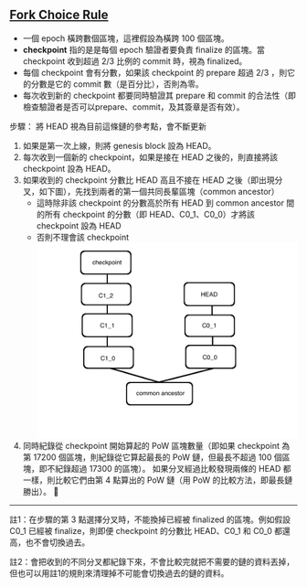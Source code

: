 ## [Fork Choice Rule](https://github.com/ethereum/research/wiki/Casper-Version-1-Implementation-Guide)
* 一個 epoch 橫跨數個區塊，這裡假設為橫跨 100 個區塊。
* **checkpoint** 指的是是每個 epoch 驗證者要負責 finalize 的區塊。當 checkpoint 收到超過 2/3 比例的 commit 時，視為 finalized。
* 每個 checkpoint 會有分數，如果該 checkpoint 的 prepare 超過 2/3 ，則它的分數是它的 commit 數（是百分比），否則為零。
* 每次收到新的 checkpoint 都要同時驗證其 prepare 和 commit 的合法性（即檢查驗證者是否可以prepare、commit，及其簽章是否有效）。

步驟：
將 HEAD 視為目前這條鏈的參考點，會不斷更新
1. 如果是第一次上線，則將 genesis block 設為 HEAD。
2. 每次收到一個新的 checkpoint，如果是接在 HEAD 之後的，則直接將該 checkpoint 設為 HEAD。
3. 如果收到的 checkpoint 分數比 HEAD 高且不接在 HEAD 之後（即出現分叉，如下圖），先找到兩者的第一個共同長輩區塊（common ancestor）
    * 這時除非該 checkpoint 的分數高於所有 HEAD 到 common ancestor 間的所有 checkpoint 的分數（即 HEAD、C0\_1、C0\_0）才將該 checkpoint 設為 HEAD
    * 否則不理會該 checkpoint
![](./fork_demo1.jpg)
4. 同時紀錄從 checkpoint 開始算起的 PoW 區塊數量（即如果 checkpoint 為第 17200 個區塊，則紀錄從它算起最長的 PoW 鏈，但最長不超過 100 個區塊，即不紀錄超過 17300 的區塊）。
如果分叉經過比較發現兩條的 HEAD 都一樣，則比較它們由第 4 點算出的 PoW 鏈（用 PoW 的比較方法，即最長鏈勝出）。

___
註1：在步驟的第 3 點選擇分叉時，不能換掉已經被 finalized 的區塊。例如假設 C0_1 已經被 finalize，則即便 checkpoint 的分數比 HEAD、C0\_1 和 C0\_0 都還高，也不會切換過去。  

註2：會把收到的不同分叉都紀錄下來，不會比較完就把不需要的鏈的資料丟掉，但也可以用註1的規則來清理掉不可能會切換過去的鏈的資料。